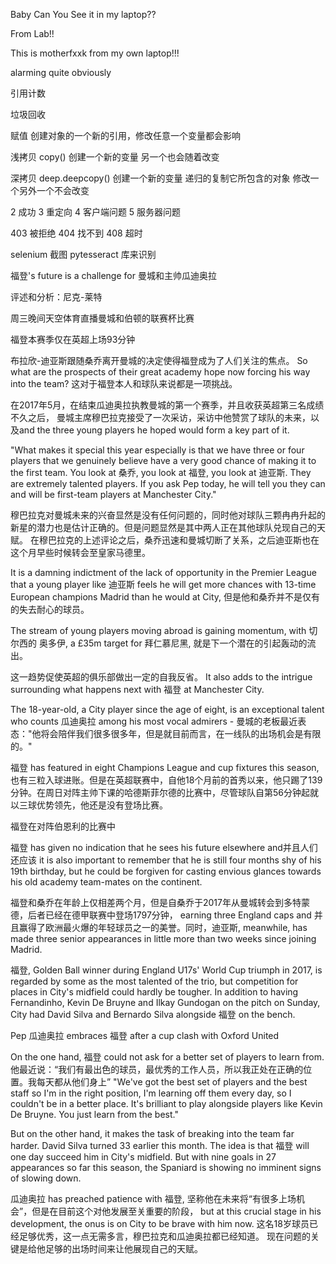 Baby Can You See it in my laptop??

From Lab!!


This is motherfxxk from my own laptop!!!


alarming
quite obviously 

引用计数

垃圾回收

赋值 创建对象的一个新的引用，修改任意一个变量都会影响


浅拷贝 copy() 创建一个新的变量 另一个也会随着改变

深拷贝 deep.deepcopy() 创建一个新的变量 递归的复制它所包含的对象 修改一个另外一个不会改变 

2 成功
3 重定向
4 客户端问题
5 服务器问题

403 被拒绝
404 找不到
408 超时

selenium 截图
pytesseract 库来识别










  福登's future is a challenge for 曼城和主帅瓜迪奥拉

评述和分析：尼克-莱特



周三晚间天空体育直播曼城和伯顿的联赛杯比赛
 

福登本赛季仅在英超上场93分钟

布拉欣-迪亚斯跟随桑乔离开曼城的决定使得福登成为了人们关注的焦点。 So what are the prospects of their great academy hope now forcing his way into the team? 这对于福登本人和球队来说都是一项挑战。

在2017年5月，在结束瓜迪奥拉执教曼城的第一个赛季，并且收获英超第三名成绩不久之后，  曼城主席穆巴拉克接受了一次采访，采访中他赞赏了球队的未来，以及and the three young players he hoped would form a key part of it.

"What makes it special this year especially is that we have three or four players that we genuinely believe have a very good chance of making it to the first team. You look at 桑乔, you look at  福登, you look at 迪亚斯. They are extremely talented players. If you ask Pep today, he will tell you they can and will be first-team players at Manchester City."

穆巴拉克对曼城未来的兴奋显然是没有任何问题的，同时他对球队三颗冉冉升起的新星的潜力也是估计正确的。但是问题显然是其中两人正在其他球队兑现自己的天赋。 在穆巴拉克的上述评论之后，桑乔迅速和曼城切断了关系，之后迪亚斯也在这个月早些时候转会至皇家马德里。

It is a damning indictment of the lack of opportunity in the Premier League that a young player like 迪亚斯 feels he will get more chances with 13-time European champions Madrid than he would at City, 但是他和桑乔并不是仅有的失去耐心的球员。

The stream of young players moving abroad is gaining momentum, with 切尔西的 奥多伊, a £35m target for 拜仁慕尼黑, 就是下一个潜在的引起轰动的流出。

这一趋势促使英超的俱乐部做出一定的自我反省。 It also adds to the intrigue surrounding what happens next with 福登 at Manchester City.

The 18-year-old, a City player since the age of eight, is an exceptional talent who counts 瓜迪奥拉 among his most vocal admirers - 曼城的老板最近表态："他将会陪伴我们很多很多年，但是就目前而言，在一线队的出场机会是有限的。"  

福登 has featured in eight Champions League and cup fixtures this season, 也有三粒入球进账。但是在英超联赛中，自他18个月前的首秀以来，他只踢了139分钟。在周日对阵主帅下课的哈德斯菲尔德的比赛中，尽管球队自第56分钟起就以三球优势领先，他还是没有登场比赛。

福登在对阵伯恩利的比赛中

福登 has given no indication that he sees his future elsewhere and并且人们还应该 it is also important to remember that he is still four months shy of his 19th birthday, but he could be forgiven for casting envious glances towards his old academy team-mates on the continent.

福登和桑乔在年龄上仅相差两个月，但是自桑乔于2017年从曼城转会到多特蒙德，后者已经在德甲联赛中登场1797分钟， earning three England caps and 并且赢得了欧洲最火爆的年轻球员之一的美誉。同时，迪亚斯, meanwhile, has made three senior appearances in little more than two weeks since joining Madrid.

福登, Golden Ball winner during England U17s' World Cup triumph in 2017, is regarded by some as the most talented of the trio, but competition for places in City's midfield could hardly be tougher. In addition to having Fernandinho, Kevin De Bruyne and Ilkay Gundogan on the pitch on Sunday, City had David Silva and Bernardo Silva alongside 福登 on the bench.

 Pep 瓜迪奥拉 embraces 福登 after a cup clash with Oxford United

On the one hand, 福登 could not ask for a better set of players to learn from. 他最近说：“我们有最出色的球员，最优秀的工作人员，所以我正处在正确的位置。我每天都从他们身上” 
"We've got the best set of players and the best staff so I'm in the right position, I'm learning off them every day, so I couldn't be in a better place. It's brilliant to play alongside players like Kevin De Bruyne. You just learn from the best."

But on the other hand, it makes the task of breaking into the team far harder. David Silva turned 33 earlier this month. The idea is that 福登 will one day succeed him in City's midfield. But with nine goals in 27 appearances so far this season, the Spaniard is showing no imminent signs of slowing down.

瓜迪奥拉 has preached patience with 福登, 坚称他在未来将“有很多上场机会”，但是在目前这个对他发展至关重要的阶段，  but at this crucial stage in his development, the onus is on City to be brave with him now. 这名18岁球员已经足够优秀，这一点无需多言，穆巴拉克和瓜迪奥拉都已经知道。 现在问题的关键是给他足够的出场时间来让他展现自己的天赋。